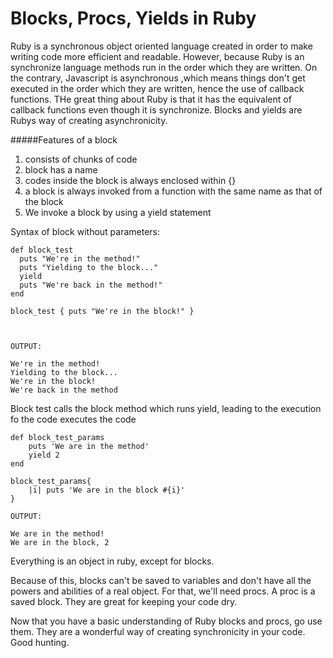 Blocks, Procs, Yields in Ruby
===

Ruby is a synchronous object oriented language created in order to make writing code more efficient and readable. However, because Ruby is an synchronize language methods run in the order which they are written. On the contrary, Javascript is asynchronous ,which means things don't get executed in the order which they are written, hence the use of callback functions. THe great thing about Ruby is that it has the equivalent of callback functions even though it is synchronize. Blocks and yields are Rubys way of creating asynchronicity.

#####Features of a block

1. consists of chunks of code
2. block has a name
3. codes inside the block is always enclosed within {}
4. a block is always invoked from a function with the same name as that of the block
5. We invoke a block by using a yield statement

Syntax of block without parameters:

```
def block_test
  puts "We're in the method!"
  puts "Yielding to the block..."
  yield
  puts "We're back in the method!"
end

block_test { puts "We're in the block!" }



OUTPUT:

We're in the method!
Yielding to the block...
We're in the block!
We're back in the method

```

Block test calls the  block method which runs yield,  leading to the execution fo the code executes the code


```
def block_test_params
	puts 'We are in the method'
	yield 2
end

block_test_params{
	|i| puts 'We are in the block #{i}'
}

OUTPUT:

We are in the method!
We are in the block, 2

```

Everything is an object in ruby, except for blocks.


Because of this, blocks can't be saved to variables and don't have all the powers and abilities of a real object. For that, we'll need procs. A  proc is a saved block. They are great for keeping your code dry.

Now that you have a basic understanding of Ruby blocks and procs, go use them. They are a wonderful way of creating synchronicity in your code. Good hunting.